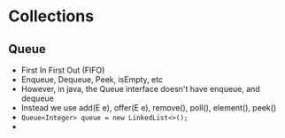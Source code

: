 # Collections

## Queue
- First In First Out (FIFO)
- Enqueue, Dequeue, Peek, isEmpty, etc
- However, in java, the Queue interface doesn't have enqueue, and dequeue
- Instead we use add(E e), offer(E e), remove(), poll(), element(), peek()
- `Queue<Integer> queue = new LinkedList<>();`
- 